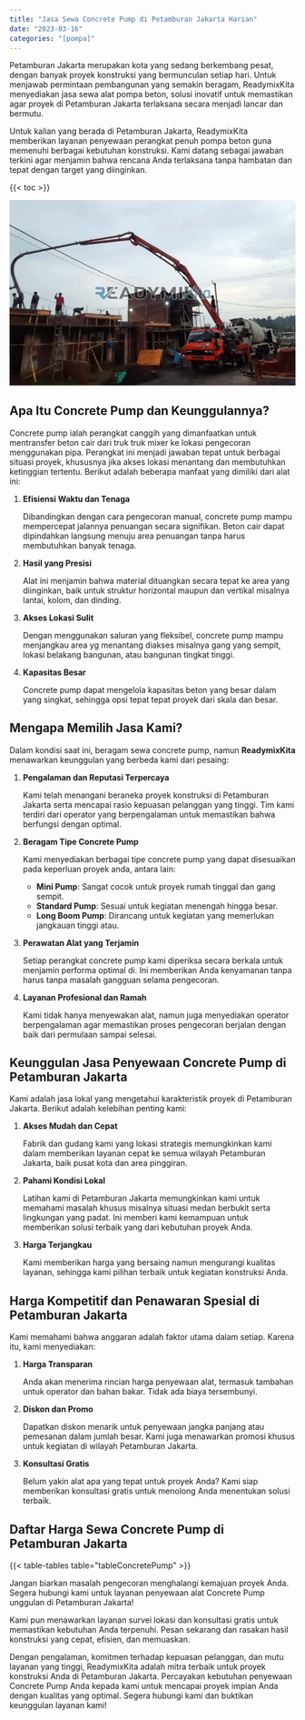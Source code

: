 ```yaml
---
title: "Jasa Sewa Concrete Pump di Petamburan Jakarta Harian"
date: "2023-03-16"
categories: "[pompa]"
---
```


Petamburan Jakarta merupakan kota yang sedang berkembang pesat, dengan banyak proyek konstruksi yang bermunculan setiap hari. Untuk menjawab permintaan pembangunan yang semakin beragam, ReadymixKita menyediakan jasa sewa alat pompa beton, solusi inovatif untuk memastikan agar proyek di Petamburan Jakarta terlaksana secara menjadi lancar dan bermutu.

Untuk kalian yang berada di Petamburan Jakarta, ReadymixKita memberikan layanan penyewaan perangkat penuh pompa beton guna memenuhi berbagai kebutuhan konstruksi. Kami datang sebagai jawaban terkini agar menjamin bahwa rencana Anda terlaksana tanpa hambatan dan tepat dengan target yang diinginkan.

{{< toc >}}

![Jasa Sewa Concrete Pump di Petamburan Jakarta Harian](/images/pompa/sewa-pompa-03.jpg)

## Apa Itu Concrete Pump dan Keunggulannya?

Concrete pump ialah perangkat canggih yang dimanfaatkan untuk mentransfer beton cair dari truk truk mixer ke lokasi pengecoran menggunakan pipa. Perangkat ini menjadi jawaban tepat untuk berbagai situasi proyek, khususnya jika akses lokasi menantang dan membutuhkan ketinggian tertentu. Berikut adalah beberapa manfaat yang dimiliki dari alat ini:

1. **Efisiensi Waktu dan Tenaga**

   Dibandingkan dengan cara pengecoran manual, concrete pump mampu mempercepat jalannya penuangan secara signifikan. Beton cair dapat dipindahkan langsung menuju area penuangan tanpa harus membutuhkan banyak tenaga.

2. **Hasil yang Presisi**

   Alat ini menjamin bahwa material dituangkan secara tepat ke area yang diinginkan, baik untuk struktur horizontal maupun dan vertikal misalnya lantai, kolom, dan dinding.

3. **Akses Lokasi Sulit**

   Dengan menggunakan saluran yang fleksibel, concrete pump mampu menjangkau area yg menantang diakses misalnya gang yang sempit, lokasi belakang bangunan, atau bangunan tingkat tinggi.

4. **Kapasitas Besar**

   Concrete pump dapat mengelola kapasitas beton yang besar dalam yang singkat, sehingga opsi tepat tepat proyek dari skala dan besar.

## Mengapa Memilih Jasa Kami?

Dalam kondisi saat ini, beragam sewa concrete pump, namun **ReadymixKita** menawarkan keunggulan yang berbeda kami dari pesaing:

1. **Pengalaman dan Reputasi Terpercaya**

   Kami telah menangani beraneka proyek konstruksi di Petamburan Jakarta serta mencapai rasio kepuasan pelanggan yang tinggi. Tim kami terdiri dari operator yang berpengalaman untuk memastikan bahwa berfungsi dengan optimal.

2. **Beragam Tipe Concrete Pump**

   Kami menyediakan berbagai tipe concrete pump yang dapat disesuaikan pada keperluan proyek anda, antara lain:
   - **Mini Pump**: Sangat cocok untuk proyek rumah tinggal dan gang sempit.
   - **Standard Pump**: Sesuai untuk kegiatan menengah hingga besar.
   - **Long Boom Pump**: Dirancang untuk kegiatan yang memerlukan jangkauan tinggi atau.

3. **Perawatan Alat yang Terjamin**

   Setiap perangkat concrete pump kami diperiksa secara berkala untuk menjamin performa optimal di. Ini memberikan Anda kenyamanan tanpa harus tanpa masalah gangguan selama pengecoran.

4. **Layanan Profesional dan Ramah**

   Kami tidak hanya menyewakan alat, namun juga menyediakan operator berpengalaman agar memastikan proses pengecoran berjalan dengan baik dari permulaan sampai selesai.

## Keunggulan Jasa Penyewaan Concrete Pump di Petamburan Jakarta

Kami adalah jasa lokal yang mengetahui karakteristik proyek di Petamburan Jakarta. Berikut adalah kelebihan penting kami:

1. **Akses Mudah dan Cepat**

   Fabrik dan gudang kami yang lokasi strategis memungkinkan kami dalam memberikan layanan cepat ke semua wilayah Petamburan Jakarta, baik pusat kota dan area pinggiran.

2. **Pahami Kondisi Lokal**

   Latihan kami di Petamburan Jakarta memungkinkan kami untuk memahami masalah khusus misalnya situasi medan berbukit serta lingkungan yang padat. Ini memberi kami kemampuan untuk memberikan solusi terbaik yang dari kebutuhan proyek Anda.

3. **Harga Terjangkau**

   Kami memberikan harga yang bersaing namun mengurangi kualitas layanan, sehingga kami pilihan terbaik untuk kegiatan konstruksi Anda.

## Harga Kompetitif dan Penawaran Spesial di Petamburan Jakarta

Kami memahami bahwa anggaran adalah faktor utama dalam setiap. Karena itu, kami menyediakan:

1. **Harga Transparan**

   Anda akan menerima rincian harga penyewaan alat, termasuk tambahan untuk operator dan bahan bakar. Tidak ada biaya tersembunyi.

2. **Diskon dan Promo**

   Dapatkan diskon menarik untuk penyewaan jangka panjang atau pemesanan dalam jumlah besar. Kami juga menawarkan promosi khusus untuk kegiatan di wilayah Petamburan Jakarta.

3. **Konsultasi Gratis**

   Belum yakin alat apa yang tepat untuk proyek Anda? Kami siap memberikan konsultasi gratis untuk menolong Anda menentukan solusi terbaik.

## Daftar Harga Sewa Concrete Pump di Petamburan Jakarta

{{< table-tables table="tableConcretePump" >}}

Jangan biarkan masalah pengecoran menghalangi kemajuan proyek Anda. Segera hubungi kami untuk layanan penyewaan alat Concrete Pump unggulan di Petamburan Jakarta!

Kami pun menawarkan layanan survei lokasi dan konsultasi gratis untuk memastikan kebutuhan Anda terpenuhi. Pesan sekarang dan rasakan hasil konstruksi yang cepat, efisien, dan memuaskan.

Dengan pengalaman, komitmen terhadap kepuasan pelanggan, dan mutu layanan yang tinggi, ReadymixKita adalah mitra terbaik untuk proyek konstruksi Anda di Petamburan Jakarta. Percayakan kebutuhan penyewaan Concrete Pump Anda kepada kami untuk mencapai proyek impian Anda dengan kualitas yang optimal. Segera hubungi kami dan buktikan keunggulan layanan kami!